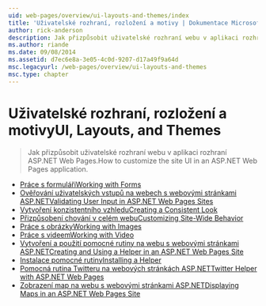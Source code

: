 ```yaml
---
uid: web-pages/overview/ui-layouts-and-themes/index
title: 'Uživatelské rozhraní, rozložení a motivy | Dokumentace Microsoftu'
author: rick-anderson
description: Jak přizpůsobit uživatelské rozhraní webu v aplikaci rozhraní ASP.NET Web Pages.
ms.author: riande
ms.date: 09/08/2014
ms.assetid: d7ec6e8a-3e05-4c0d-9207-d17a49f9a64d
msc.legacyurl: /web-pages/overview/ui-layouts-and-themes
msc.type: chapter
---
```

<a name="ui-layouts-and-themes"></a><span data-ttu-id="6e141-103">Uživatelské rozhraní, rozložení a motivy</span><span class="sxs-lookup"><span data-stu-id="6e141-103">UI, Layouts, and Themes</span></span>
====================
> <span data-ttu-id="6e141-104">Jak přizpůsobit uživatelské rozhraní webu v aplikaci rozhraní ASP.NET Web Pages.</span><span class="sxs-lookup"><span data-stu-id="6e141-104">How to customize the site UI in an ASP.NET Web Pages application.</span></span>


- [<span data-ttu-id="6e141-105">Práce s formuláři</span><span class="sxs-lookup"><span data-stu-id="6e141-105">Working with Forms</span></span>](4-working-with-forms.md)
- [<span data-ttu-id="6e141-106">Ověřování uživatelských vstupů na webech s webovými stránkami ASP.NET</span><span class="sxs-lookup"><span data-stu-id="6e141-106">Validating User Input in ASP.NET Web Pages Sites</span></span>](validating-user-input-in-aspnet-web-pages-sites.md)
- [<span data-ttu-id="6e141-107">Vytvoření konzistentního vzhledu</span><span class="sxs-lookup"><span data-stu-id="6e141-107">Creating a Consistent Look</span></span>](3-creating-a-consistent-look.md)
- [<span data-ttu-id="6e141-108">Přizpůsobení chování v celém webu</span><span class="sxs-lookup"><span data-stu-id="6e141-108">Customizing Site-Wide Behavior</span></span>](18-customizing-site-wide-behavior.md)
- [<span data-ttu-id="6e141-109">Práce s obrázky</span><span class="sxs-lookup"><span data-stu-id="6e141-109">Working with Images</span></span>](9-working-with-images.md)
- [<span data-ttu-id="6e141-110">Práce s videem</span><span class="sxs-lookup"><span data-stu-id="6e141-110">Working with Video</span></span>](10-working-with-video.md)
- [<span data-ttu-id="6e141-111">Vytvoření a použití pomocné rutiny na webu s webovými stránkami ASP.NET</span><span class="sxs-lookup"><span data-stu-id="6e141-111">Creating and Using a Helper in an ASP.NET Web Pages Site</span></span>](creating-and-using-a-helper-in-an-aspnet-web-pages-site.md)
- [<span data-ttu-id="6e141-112">Instalace pomocné rutiny</span><span class="sxs-lookup"><span data-stu-id="6e141-112">Installing a Helper</span></span>](installing-helpers.md)
- [<span data-ttu-id="6e141-113">Pomocná rutina Twitteru na webových stránkách ASP.NET</span><span class="sxs-lookup"><span data-stu-id="6e141-113">Twitter Helper with ASP.NET Web Pages</span></span>](twitter-helper.md)
- [<span data-ttu-id="6e141-114">Zobrazení map na webu s webovými stránkami ASP.NET</span><span class="sxs-lookup"><span data-stu-id="6e141-114">Displaying Maps in an ASP.NET Web Pages Site</span></span>](displaying-maps-in-an-aspnet-web-pages-site.md)
